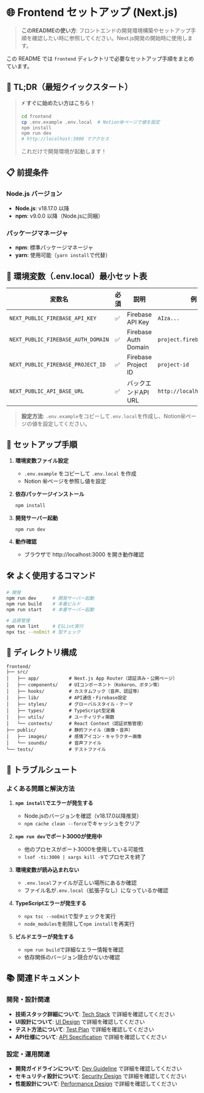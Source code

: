 # 🌐 Frontend セットアップ (Next.js)

> **このREADMEの使い方**: フロントエンドの開発環境構築やセットアップ手順を確認したい時に参照してください。Next.js開発の開始時に使用します。

この README では `frontend` ディレクトリで必要なセットアップ手順をまとめています。

## 🚀 TL;DR（最短クイックスタート）

> **⚡ すぐに始めたい方はこちら！**
> 
> ```bash
> cd frontend
> cp .env.example .env.local  # Notion㊙️ページで値を設定
> npm install
> npm run dev
> # http://localhost:3000 でアクセス
> ```
> 
> これだけで開発環境が起動します！

## 📋 前提条件

### Node.js バージョン
- **Node.js**: v18.17.0 以降
- **npm**: v9.0.0 以降（Node.jsに同梱）

### パッケージマネージャ
- **npm**: 標準パッケージマネージャ
- **yarn**: 使用可能（`yarn install`で代替）

## 🔐 環境変数（.env.local）最小セット表

| 変数名 | 必須 | 説明 | 例 |
|--------|------|------|-----|
| `NEXT_PUBLIC_FIREBASE_API_KEY` | ✅ | Firebase API Key | `AIza...` |
| `NEXT_PUBLIC_FIREBASE_AUTH_DOMAIN` | ✅ | Firebase Auth Domain | `project.firebaseapp.com` |
| `NEXT_PUBLIC_FIREBASE_PROJECT_ID` | ✅ | Firebase Project ID | `project-id` |
| `NEXT_PUBLIC_API_BASE_URL` | ✅ | バックエンドAPI URL | `http://localhost:8000` |

> **設定方法**: `.env.example`をコピーして`.env.local`を作成し、Notion㊙️ページの値を設定してください。

## 🔧 セットアップ手順

1. **環境変数ファイル設定**
   - `.env.example` をコピーして `.env.local` を作成
   - Notion ㊙️ページを参照し値を設定

2. **依存パッケージインストール**
   ```bash
   npm install
   ```

3. **開発サーバー起動**
   ```bash
   npm run dev
   ```

4. **動作確認**
   - ブラウザで http://localhost:3000 を開き動作確認

## 🛠️ よく使用するコマンド

```bash
# 開発
npm run dev      # 開発サーバー起動
npm run build    # 本番ビルド
npm run start    # 本番サーバー起動

# 品質管理
npm run lint     # ESLint実行
npx tsc --noEmit # 型チェック
```

## 📁 ディレクトリ構成

```
frontend/
├── src/
│   ├── app/           # Next.js App Router（認証済み・公開ページ）
│   ├── components/    # UIコンポーネント（Kokoron、ボタン等）
│   ├── hooks/         # カスタムフック（音声、認証等）
│   ├── lib/           # API通信・Firebase設定
│   ├── styles/        # グローバルスタイル・テーマ
│   ├── types/         # TypeScript型定義
│   ├── utils/         # ユーティリティ関数
│   └── contexts/      # React Context（認証状態管理）
├── public/            # 静的ファイル（画像・音声）
│   ├── images/        # 感情アイコン・キャラクター画像
│   └── sounds/        # 音声ファイル
└── tests/             # テストファイル
```

## 🔧 トラブルシュート

### よくある問題と解決方法

1. **`npm install`でエラーが発生する**
   - Node.jsのバージョンを確認（v18.17.0以降推奨）
   - `npm cache clean --force`でキャッシュをクリア

2. **`npm run dev`でポート3000が使用中**
   - 他のプロセスがポート3000を使用している可能性
   - `lsof -ti:3000 | xargs kill -9`でプロセスを終了

3. **環境変数が読み込まれない**
   - `.env.local`ファイルが正しい場所にあるか確認
   - ファイル名が`.env.local`（拡張子なし）になっているか確認

4. **TypeScriptエラーが発生する**
   - `npx tsc --noEmit`で型チェックを実行
   - `node_modules`を削除して`npm install`を再実行

5. **ビルドエラーが発生する**
   - `npm run build`で詳細なエラー情報を確認
   - 依存関係のバージョン競合がないか確認

## 📚 関連ドキュメント

### 開発・設計関連
- **技術スタック詳細について**: [Tech Stack](../docs/techStack.md) で詳細を確認してください
- **UI設計について**: [UI Design](../docs/UIDesign.md) で詳細を確認してください
- **テスト方法について**: [Test Plan](../docs/testPlan.md) で詳細を確認してください
- **API仕様について**: [API Specification](../docs/APISpecification.md) で詳細を確認してください

### 設定・運用関連
- **開発ガイドラインについて**: [Dev Guideline](../docs/devGuideline.md) で詳細を確認してください
- **セキュリティ設計について**: [Security Design](../docs/securityDesign.md) で詳細を確認してください
- **性能設計について**: [Performance Design](../docs/performanceDesign.md) で詳細を確認してください